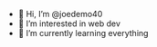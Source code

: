 - 👋 Hi, I’m @joedemo40
- 👀 I’m interested in web dev
- 🌱 I’m currently learning everything

<!---
joedemo40/joedemo40 is a ✨ special ✨ repository because its `README.md` (this file) appears on your GitHub profile.
You can click the Preview link to take a look at your changes.
--->
